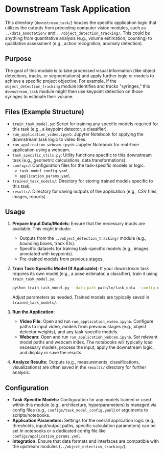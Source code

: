 # Downstream Task Application

This directory (`downstream_task/`) houses the specific application logic that utilizes the outputs from preceding computer vision modules, such as `../data_annotation/` and `../object_detection_tracking/`. This could be anything from quantitative analysis (e.g., volume estimation, counting) to qualitative assessment (e.g., action recognition, anomaly detection).

## Purpose

The goal of this module is to take processed visual information (like object detections, tracks, or segmentations) and apply further logic or models to achieve a specific project objective. For example, if the `object_detection_tracking` module identifies and tracks "syringes," this `downstream_task` module might then use keypoint detection on those syringes to estimate their volume.

## Files (Example Structure)

-   `train_task_model.py`: Script for training any specific models required for this task (e.g., a keypoint detector, a classifier).
-   `run_application_video.ipynb`: Jupyter Notebook for applying the downstream task logic to video files.
-   `run_application_webcam.ipynb`: Jupyter Notebook for real-time application using a webcam.
-   `task_specific_utils.py`: Utility functions specific to this downstream task (e.g., geometric calculations, data transformations).
-   `configs/`: Configuration files for the task-specific models or logic.
    -   `task_model_config.yaml`
    -   `application_params.yaml`
-   `trained_task_models/`: Directory for storing trained models specific to this task.
-   `results/`: Directory for saving outputs of the application (e.g., CSV files, images, reports).

## Usage

1.  **Prepare Input Data/Models:**
    Ensure that the necessary inputs are available. This might include:
    *   Outputs from the `../object_detection_tracking/` module (e.g., bounding boxes, track IDs).
    *   Specific datasets for training task-specific models (e.g., images annotated with keypoints).
    *   Pre-trained models from previous stages.

2.  **Train Task-Specific Model (If Applicable):**
    If your downstream task requires its own model (e.g., a pose estimator, a classifier), train it using `train_task_model.py`.
    ```bash
    python train_task_model.py --data_path path/to/task_data --config configs/task_model_config.yaml
    ```
    Adjust parameters as needed. Trained models are typically saved in `trained_task_models/`.

3.  **Run the Application:**
    -   **Video File:** Open and run `run_application_video.ipynb`. Configure paths to input video, models from previous stages (e.g., object detector weights), and any task-specific models.
    -   **Webcam:** Open and run `run_application_webcam.ipynb`. Set relevant model paths and webcam index.
    The notebooks will typically load necessary models, process the input, apply the downstream logic, and display or save the results.

4.  **Analyze Results:**
    Outputs (e.g., measurements, classifications, visualizations) are often saved in the `results/` directory for further analysis.

## Configuration

-   **Task-Specific Models:** Configuration for any models trained or used within this module (e.g., architecture, hyperparameters) is managed via config files (e.g., `configs/task_model_config.yaml`) or arguments to scripts/notebooks.
-   **Application Parameters:** Settings for the overall application logic (e.g., thresholds, input/output paths, specific calculation parameters) can be set in notebooks or a dedicated config file like `configs/application_params.yaml`.
-   **Integration:** Ensure that data formats and interfaces are compatible with the upstream modules (`../object_detection_tracking/`).
